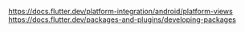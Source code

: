 https://docs.flutter.dev/platform-integration/android/platform-views
https://docs.flutter.dev/packages-and-plugins/developing-packages